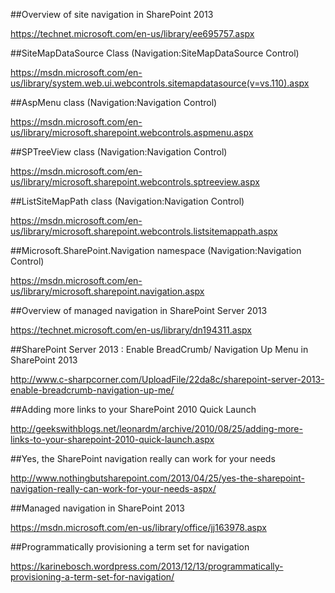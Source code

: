 
##Overview of site navigation in SharePoint 2013

https://technet.microsoft.com/en-us/library/ee695757.aspx

##SiteMapDataSource Class (Navigation:SiteMapDataSource Control)

https://msdn.microsoft.com/en-us/library/system.web.ui.webcontrols.sitemapdatasource(v=vs.110).aspx

##AspMenu class (Navigation:Navigation Control)

https://msdn.microsoft.com/en-us/library/microsoft.sharepoint.webcontrols.aspmenu.aspx

##SPTreeView class (Navigation:Navigation Control)

https://msdn.microsoft.com/en-us/library/microsoft.sharepoint.webcontrols.sptreeview.aspx

##ListSiteMapPath class (Navigation:Navigation Control)

https://msdn.microsoft.com/en-us/library/microsoft.sharepoint.webcontrols.listsitemappath.aspx

##Microsoft.SharePoint.Navigation namespace (Navigation:Navigation Control)

https://msdn.microsoft.com/en-us/library/microsoft.sharepoint.navigation.aspx

##Overview of managed navigation in SharePoint Server 2013

https://technet.microsoft.com/en-us/library/dn194311.aspx

##SharePoint Server 2013 : Enable BreadCrumb/ Navigation Up Menu in SharePoint 2013

http://www.c-sharpcorner.com/UploadFile/22da8c/sharepoint-server-2013-enable-breadcrumb-navigation-up-me/

##Adding more links to your SharePoint 2010 Quick Launch

http://geekswithblogs.net/leonardm/archive/2010/08/25/adding-more-links-to-your-sharepoint-2010-quick-launch.aspx

##Yes, the SharePoint navigation really can work for your needs

http://www.nothingbutsharepoint.com/2013/04/25/yes-the-sharepoint-navigation-really-can-work-for-your-needs-aspx/

##Managed navigation in SharePoint 2013

https://msdn.microsoft.com/en-us/library/office/jj163978.aspx

##Programmatically provisioning a term set for navigation

https://karinebosch.wordpress.com/2013/12/13/programmatically-provisioning-a-term-set-for-navigation/



